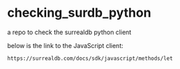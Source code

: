 # checking_surdb_python
a repo to check the surrealdb python client 

below is the link to the JavaScript client:

```
https://surrealdb.com/docs/sdk/javascript/methods/let
```
